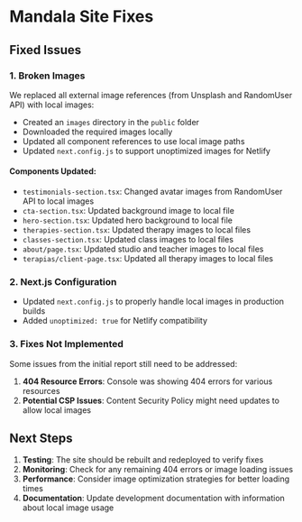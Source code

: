 # Mandala Site Fixes

## Fixed Issues

### 1. Broken Images
We replaced all external image references (from Unsplash and RandomUser API) with local images:

- Created an `images` directory in the `public` folder
- Downloaded the required images locally
- Updated all component references to use local image paths
- Updated `next.config.js` to support unoptimized images for Netlify

#### Components Updated:
- `testimonials-section.tsx`: Changed avatar images from RandomUser API to local images
- `cta-section.tsx`: Updated background image to local file
- `hero-section.tsx`: Updated hero background to local file  
- `therapies-section.tsx`: Updated therapy images to local files
- `classes-section.tsx`: Updated class images to local files
- `about/page.tsx`: Updated studio and teacher images to local files
- `terapias/client-page.tsx`: Updated all therapy images to local files

### 2. Next.js Configuration
- Updated `next.config.js` to properly handle local images in production builds
- Added `unoptimized: true` for Netlify compatibility

### 3. Fixes Not Implemented
Some issues from the initial report still need to be addressed:

1. **404 Resource Errors**: Console was showing 404 errors for various resources
2. **Potential CSP Issues**: Content Security Policy might need updates to allow local images

## Next Steps

1. **Testing**: The site should be rebuilt and redeployed to verify fixes
2. **Monitoring**: Check for any remaining 404 errors or image loading issues
3. **Performance**: Consider image optimization strategies for better loading times
4. **Documentation**: Update development documentation with information about local image usage 